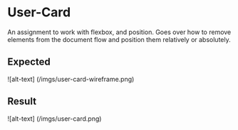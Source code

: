 
# User-Card

An assignment to work with flexbox, and position. Goes over how to remove elements from the document flow and position them relatively or absolutely.  

## Expected

![alt-text] (/imgs/user-card-wireframe.png)


## Result

![alt-text] (/imgs/user-card.png)